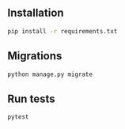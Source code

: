 ## Installation

```bash
pip install -r requirements.txt
```

## Migrations

```bash
python manage.py migrate
```

## Run tests

```bash
pytest
```

